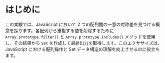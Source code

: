 # はじめに

この実験では、JavaScript において 2 つの配列間の一意の対称差を見つける概念を探ります。各配列から重複する値を削除するために `Array.prototype.filter()` と `Array.prototype.includes()` メソッドを使用し、その結果から `Set` を作成して最終出力を取得します。このエクササイズは、JavaScript における配列操作と Set データ構造の理解を向上させるのに役立ちます。
